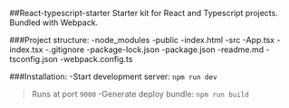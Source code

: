 ##React-typescript-starter
Starter kit for React and Typescript projects. Bundled with Webpack.

###Project structure:
-node_modules
-public
    -index.html
-src
    -App.tsx
    -index.tsx
-.gitignore
-package-lock.json
-package.json
-readme.md
-tsconfig.json
-webpack.config.ts

###Installation:
-Start development server: `npm run dev`
>Runs at port `9000`
-Generate deploy bundle: `npm run build`